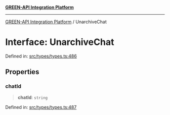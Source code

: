 [**GREEN-API Integration Platform**](../README.md)

***

[GREEN-API Integration Platform](../globals.md) / UnarchiveChat

# Interface: UnarchiveChat

Defined in: [src/types/types.ts:486](https://github.com/green-api/greenapi-integration/blob/20ab1c18eae4ff2cd48cede03d005dd7127abc0b/src/types/types.ts#L486)

## Properties

### chatId

> **chatId**: `string`

Defined in: [src/types/types.ts:487](https://github.com/green-api/greenapi-integration/blob/20ab1c18eae4ff2cd48cede03d005dd7127abc0b/src/types/types.ts#L487)
